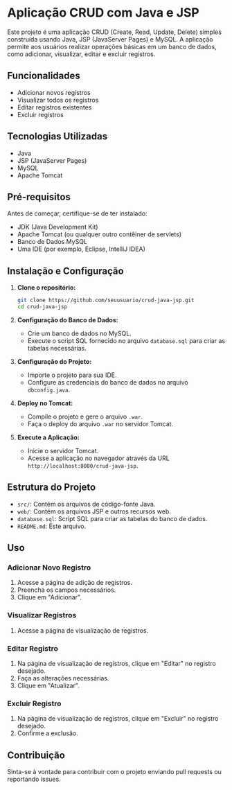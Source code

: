 # Aplicação CRUD com Java e JSP

Este projeto é uma aplicação CRUD (Create, Read, Update, Delete) simples construída usando Java, JSP (JavaServer Pages) e MySQL. A aplicação permite aos usuários realizar operações básicas em um banco de dados, como adicionar, visualizar, editar e excluir registros.

## Funcionalidades

- Adicionar novos registros
- Visualizar todos os registros
- Editar registros existentes
- Excluir registros

## Tecnologias Utilizadas

- Java
- JSP (JavaServer Pages)
- MySQL
- Apache Tomcat

## Pré-requisitos

Antes de começar, certifique-se de ter instalado:

- JDK (Java Development Kit)
- Apache Tomcat (ou qualquer outro contêiner de servlets)
- Banco de Dados MySQL
- Uma IDE (por exemplo, Eclipse, IntelliJ IDEA)

## Instalação e Configuração

1. **Clone o repositório:**

    ```bash
    git clone https://github.com/seuusuario/crud-java-jsp.git
    cd crud-java-jsp
    ```

2. **Configuração do Banco de Dados:**

    - Crie um banco de dados no MySQL.
    - Execute o script SQL fornecido no arquivo `database.sql` para criar as tabelas necessárias.

3. **Configuração do Projeto:**

    - Importe o projeto para sua IDE.
    - Configure as credenciais do banco de dados no arquivo `dbconfig.java`.

4. **Deploy no Tomcat:**

    - Compile o projeto e gere o arquivo `.war`.
    - Faça o deploy do arquivo `.war` no servidor Tomcat.

5. **Execute a Aplicação:**

    - Inicie o servidor Tomcat.
    - Acesse a aplicação no navegador através da URL `http://localhost:8080/crud-java-jsp`.

## Estrutura do Projeto

- `src/`: Contém os arquivos de código-fonte Java.
- `web/`: Contém os arquivos JSP e outros recursos web.
- `database.sql`: Script SQL para criar as tabelas do banco de dados.
- `README.md`: Este arquivo.

## Uso

### Adicionar Novo Registro

1. Acesse a página de adição de registros.
2. Preencha os campos necessários.
3. Clique em "Adicionar".

### Visualizar Registros

1. Acesse a página de visualização de registros.

### Editar Registro

1. Na página de visualização de registros, clique em "Editar" no registro desejado.
2. Faça as alterações necessárias.
3. Clique em "Atualizar".

### Excluir Registro

1. Na página de visualização de registros, clique em "Excluir" no registro desejado.
2. Confirme a exclusão.

## Contribuição

Sinta-se à vontade para contribuir com o projeto enviando pull requests ou reportando issues.
